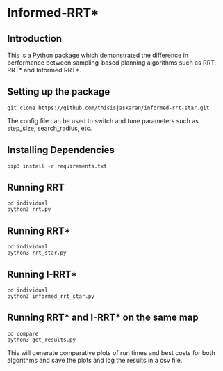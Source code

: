 # Informed-RRT*
## Introduction
This is a Python package which demonstrated the difference in performance between sampling-based planning algorithms such as RRT, RRT* and Informed RRT*.
## Setting up the package
```
git clone https://github.com/thisisjaskaran/informed-rrt-star.git
```
The config file can be used to switch and tune parameters such as step_size, search_radius, etc.
## Installing Dependencies
```
pip3 install -r requirements.txt
```
## Running RRT
```
cd individual
python3 rrt.py
```
## Running RRT*
```
cd individual
python3 rrt_star.py
```
## Running I-RRT*
```
cd individual
python3 informed_rrt_star.py
```
## Running RRT* and I-RRT* on the same map
```
cd compare
python3 get_results.py
```
This will generate comparative plots of run times and best costs for both algorithms and save the plots and log the results in a csv file.